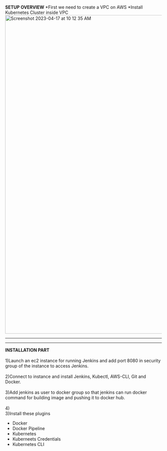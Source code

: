 **SETUP OVERVIEW**
*First we need to create a VPC on AWS
*Install Kubernetes Cluster inside VPC
<img width="1024" alt="Screenshot 2023-04-17 at 10 12 35 AM" src="https://user-images.githubusercontent.com/95365748/232380118-2e8388a2-bf20-4135-8c48-e1bf03559cf2.png">


* * * * * * * * * * * * * * * * * * * * * * * * * * * * * * * * * * * * * * * * * * * * * * * * * * * * * * * * * * * * * * * * * * * * * * * * * * * * * *
* * * * * * * * * * * * * * * * * * * * * * * * * * * * * * * * * * * * * * * * * * * * * * * * * * * * * * * * * * * * * * * * * * * * * * * * * * * * * *

**INSTALLATION PART** <br>
<br> 1)Launch an ec2 instance for running Jenkins and add port 8080 in security group of the instance to access Jenkins. <br>
<br> 2)Connect to instance and install Jenkins, Kubectl, AWS-CLI, Git and Docker. <br>
<br> 3)Add jenkins as user to docker group so that jenkins can run docker command for building image and pushing it to docker hub. <br>
<br> 4)
<br> 3)Install these plugins
- Docker
- Docker Pipeline
- Kubernetes
- Kuberneets Credentials
- Kubernetes CLI
